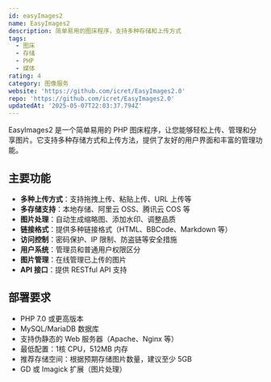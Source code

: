```yaml
---
id: easyImages2
name: EasyImages2
description: 简单易用的图床程序，支持多种存储和上传方式
tags:
  - 图床
  - 存储
  - PHP
  - 媒体
rating: 4
category: 图像服务
website: 'https://github.com/icret/EasyImages2.0'
repo: 'https://github.com/icret/EasyImages2.0'
updatedAt: '2025-05-07T22:03:37.794Z'
---
```


EasyImages2 是一个简单易用的 PHP 图床程序，让您能够轻松上传、管理和分享图片。它支持多种存储方式和上传方法，提供了友好的用户界面和丰富的管理功能。

## 主要功能

- **多种上传方式**：支持拖拽上传、粘贴上传、URL 上传等
- **多存储支持**：本地存储、阿里云 OSS、腾讯云 COS 等
- **图片处理**：自动生成缩略图、添加水印、调整品质
- **链接格式**：提供多种链接格式（HTML、BBCode、Markdown 等）
- **访问控制**：密码保护、IP 限制、防盗链等安全措施
- **用户系统**：管理员和普通用户权限区分
- **图片管理**：在线管理已上传的图片
- **API 接口**：提供 RESTful API 支持

## 部署要求

- PHP 7.0 或更高版本
- MySQL/MariaDB 数据库
- 支持伪静态的 Web 服务器（Apache、Nginx 等）
- 最低配置：1核 CPU，512MB 内存
- 推荐存储空间：根据预期存储图片数量，建议至少 5GB
- GD 或 Imagick 扩展（图片处理） 
